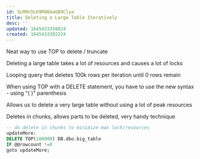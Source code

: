 ```yaml
---
id: 5LM0n5LK9R06maGB9Clya
title: Deleting a Large Table Iteratively
desc: ''
updated: 1645433358824
created: 1645433302224
---
```


Neat way to use TOP to delete / truncate

Deleting a large table takes a lot of resources and causes a lot of locks

Looping query that deletes 100k rows per iteration until 0 rows remain

When using TOP with a DELETE statement, you have to use the new syntax - using "( )" parenthesis

Allows us to delete a very large table without using a lot of peak resources

Deletes in chunks, allows parts to be deleted, very handy technique

```sql
-- do delete in chunks to minimize max lock/resources
updateMore:
DELETE TOP(100000) DB.dbo.big_table
IF @@rowcount !=0
goto updateMore;
```
